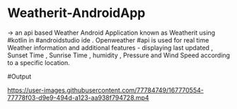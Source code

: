 # Weatherit-AndroidApp
 -> an api based Weather Android Application known as Weatherit using #kotlin in #androidstudio ide . 
    Openweather #api is used for real time Weather information and additional features - 
    displaying last updated , Sunset Time , Sunrise Time , humidity , 
    Pressure and Wind Speed according to a specific location.
 
 #Output
 

https://user-images.githubusercontent.com/77784749/167770554-77778f03-d9e9-494d-a123-aa938f794728.mp4

